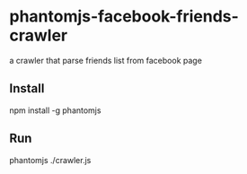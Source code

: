 # phantomjs-facebook-friends-crawler
a crawler that parse friends list from facebook page


## Install

npm install -g phantomjs

## Run

phantomjs ./crawler.js
